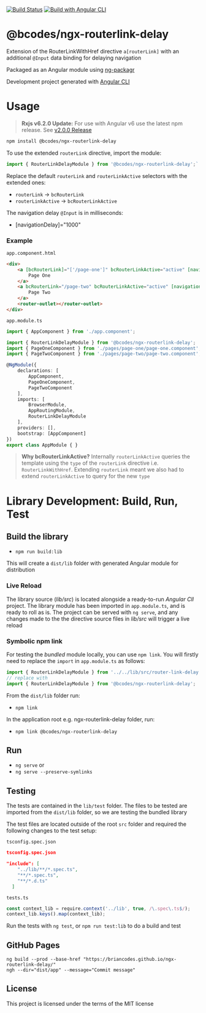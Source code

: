 [![Build Status](https://travis-ci.org/briancodes/ngx-routerlink-delay.svg?branch=master)](https://travis-ci.org/briancodes/ngx-routerlink-delay)
[![Build with Angular CLI](https://img.shields.io/badge/built%20with-Angular%20CLI-blue.svg)](https://github.com/angular/angular-cli)

# @bcodes/ngx-routerlink-delay

Extension of the RouterLinkWithHref directive `a[routerLink]` with an additional `@Input` data binding for delaying navigation

Packaged as an Angular module using [ng-packagr](https://github.com/dherges/ng-packagr)

Development project generated with [Angular CLI](https://github.com/angular/angular-cli)

# Usage

>**Rxjs v6.2.0 Update:** For use with Angular v6 use the latest npm release. See [v2.0.0 Release](https://github.com/briancodes/ngx-routerlink-delay/releases/tag/v2.0.0)

```bash
npm install @bcodes/ngx-routerlink-delay
```
To use the extended `routerLink` directive, import the module:
```javascript
import { RouterLinkDelayModule } from '@bcodes/ngx-routerlink-delay';`
```
Replace the default `routerLink` and `routerLinkActive` selectors with the extended ones: 

* `routerLink` -> `bcRouterLink` 
* `routerLinkActive` -> `bcRouterLinkActive`

The navigation delay `@Input` is in milliseconds: 
* [navigationDelay]="1000"

### Example
`app.component.html`
```html
<div>
    <a [bcRouterLink]="['/page-one']" bcRouterLinkActive="active" [navigationDelay]="1000">
        Page One
    </a>
    <a bcRouterLink="/page-two" bcRouterLinkActive="active" [navigationDelay]="2000">
        Page Two
    </a>
    <router-outlet></router-outlet>
</div>
```
`app.module.ts`
```typescript
import { AppComponent } from './app.component';

import { RouterLinkDelayModule } from '@bcodes/ngx-routerlink-delay';
import { PageOneComponent } from './pages/page-one/page-one.component';
import { PageTwoComponent } from './pages/page-two/page-two.component';

@NgModule({
    declarations: [
        AppComponent,
        PageOneComponent,
        PageTwoComponent
    ],
    imports: [
        BrowserModule,
        AppRoutingModule,
        RouterLinkDelayModule
    ],
    providers: [],
    bootstrap: [AppComponent]
})
export class AppModule { }
```
> **Why bcRouterLinkActive?** Internally `routerLinkActive` queries the template using the `type` of the `routerLink` directive i.e. `RouterLinkWithHref`. Extending `routerLink` meant we also had to extend `routerLinkActive` to query for the new `type`

# Library Development: Build, Run, Test

## Build the library

* `npm run build:lib`

This will create a `dist/lib` folder with generated Angular module for distribution

### Live Reload

The library source (*lib/src*) is located alongside a ready-to-run *Angular ClI* project. The library module has been imported in `app.module.ts`, and is ready to roll as is. The project can be served with `ng serve`, and any changes made to the the directive source files in *lib/src* will trigger a live reload

### Symbolic npm link

For testing the *bundled* module locally, you can use `npm link`. You will firstly need to replace the `import` in `app.module.ts` as follows: 

```javascript
import { RouterLinkDelayModule } from '../../lib/src/router-link-delay.module';
// replace with 
import { RouterLinkDelayModule } from '@bcodes/ngx-routerlink-delay';
```

From the `dist/lib` folder run:
* `npm link`

In the application root e.g. ngx-routerlink-delay folder, run: 
* `npm link @bcodes/ngx-routerlink-delay`

## Run
* `ng serve` or
* `ng serve --preserve-symlinks`

## Testing

The tests are contained in the `lib/test` folder. The files to be tested are imported from the `dist/lib` folder, so we are testing the bundled library

The test files are located outside of the root `src` folder and required the following changes to the test setup:

`tsconfig.spec.json`
```json
tsconfig.spec.json

"include": [
    "../lib/**/*.spec.ts",
    "**/*.spec.ts",
    "**/*.d.ts"
  ]
```
`tests.ts`
```javascript 
const context_lib = require.context('../lib', true, /\.spec\.ts$/);
context_lib.keys().map(context_lib);
```

Run the tests with `ng test`, or `npm run test:lib` to do a build and test

## GitHub Pages
```
ng build --prod --base-href "https://briancodes.github.io/ngx-routerlink-delay/"
ngh --dir="dist/app" --message="Commit message"
```
## License

This project is licensed under the terms of the MIT license







